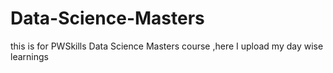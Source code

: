 # Data-Science-Masters
this is for PWSkills Data Science Masters course ,here I upload my day wise learnings 
